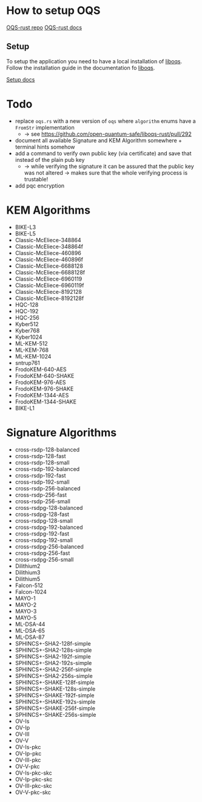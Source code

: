 # How to setup OQS

[OQS-rust repo](https://github.com/open-quantum-safe/liboqs-rust)
[OQS-rust docs](https://docs.rs/oqs/0.11.0)

## Setup
To setup the application you need to have a local installation of [liboqs](https://github.com/open-quantum-safe/liboqs). Follow the installation guide in the documentation fo [liboqs](https://github.com/open-quantum-safe/liboqs).

[Setup docs](https://openquantumsafe.org/liboqs/getting-started.html)

# Todo
- replace `oqs.rs` with a new version of `oqs` where `algorithm` enums have a `FromStr` implementation
    - $\to$ see https://github.com/open-quantum-safe/liboqs-rust/pull/292
-  document all available Signature and KEM Algorithm somewhere + terminal hints somehow
- add a command to verify own public key (via certificate) and save that instead of the plain pub key
    - $\to$ while verifying the signature it can be assured that the public key was not altered $\to$ makes sure that the whole verifying process is trustable!
- add pqc encryption 


# KEM Algorithms
 - BIKE-L3
 - BIKE-L5
 - Classic-McEliece-348864
 - Classic-McEliece-348864f
 - Classic-McEliece-460896
 - Classic-McEliece-460896f
 - Classic-McEliece-6688128
 - Classic-McEliece-6688128f
 - Classic-McEliece-6960119
 - Classic-McEliece-6960119f
 - Classic-McEliece-8192128
 - Classic-McEliece-8192128f
 - HQC-128
 - HQC-192
 - HQC-256
 - Kyber512
 - Kyber768
 - Kyber1024
 - ML-KEM-512
 - ML-KEM-768
 - ML-KEM-1024
 - sntrup761
 - FrodoKEM-640-AES
 - FrodoKEM-640-SHAKE
 - FrodoKEM-976-AES
 - FrodoKEM-976-SHAKE
 - FrodoKEM-1344-AES
 - FrodoKEM-1344-SHAKE
 - BIKE-L1

# Signature Algorithms

 - cross-rsdp-128-balanced
 - cross-rsdp-128-fast
 - cross-rsdp-128-small
 - cross-rsdp-192-balanced
 - cross-rsdp-192-fast
 - cross-rsdp-192-small
 - cross-rsdp-256-balanced
 - cross-rsdp-256-fast
 - cross-rsdp-256-small
 - cross-rsdpg-128-balanced
 - cross-rsdpg-128-fast
 - cross-rsdpg-128-small
 - cross-rsdpg-192-balanced
 - cross-rsdpg-192-fast
 - cross-rsdpg-192-small
 - cross-rsdpg-256-balanced
 - cross-rsdpg-256-fast
 - cross-rsdpg-256-small
 - Dilithium2
 - Dilithium3
 - Dilithium5
 - Falcon-512
 - Falcon-1024
 - MAYO-1
 - MAYO-2
 - MAYO-3
 - MAYO-5
 - ML-DSA-44
 - ML-DSA-65
 - ML-DSA-87
 - SPHINCS+-SHA2-128f-simple
 - SPHINCS+-SHA2-128s-simple
 - SPHINCS+-SHA2-192f-simple
 - SPHINCS+-SHA2-192s-simple
 - SPHINCS+-SHA2-256f-simple
 - SPHINCS+-SHA2-256s-simple
 - SPHINCS+-SHAKE-128f-simple
 - SPHINCS+-SHAKE-128s-simple
 - SPHINCS+-SHAKE-192f-simple
 - SPHINCS+-SHAKE-192s-simple
 - SPHINCS+-SHAKE-256f-simple
 - SPHINCS+-SHAKE-256s-simple
 - OV-Is
 - OV-Ip
 - OV-III
 - OV-V
 - OV-Is-pkc
 - OV-Ip-pkc
 - OV-III-pkc
 - OV-V-pkc
 - OV-Is-pkc-skc
 - OV-Ip-pkc-skc
 - OV-III-pkc-skc
 - OV-V-pkc-skc
